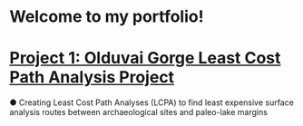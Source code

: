 # Welcome to my portfolio!

# [Project 1: Olduvai Gorge Least Cost Path Analysis Project](https://storymaps.arcgis.com/stories/0d602be104c6472cba91c9c759a70ce8)
● Creating Least Cost Path Analyses (LCPA) to find least expensive surface analysis routes between archaeological sites and paleo-lake margins

